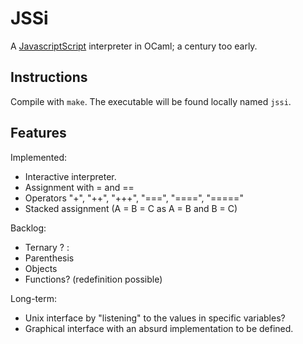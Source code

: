 # JSSi

A [JavascriptScript](https://github.com/brusteca/JavascriptScript) interpreter in OCaml; a century too early.

## Instructions

Compile with `make`. The executable will be found locally named `jssi`.

## Features

Implemented:

- Interactive interpreter.
- Assignment with = and ==
- Operators "+", "++", "+++", "===", "====", "====="
- Stacked assignment (A = B = C as A = B and B = C)

Backlog:

- Ternary ? :
- Parenthesis
- Objects
- Functions? (redefinition possible)

Long-term:

- Unix interface by "listening" to the values in specific variables?
- Graphical interface with an absurd implementation to be defined.
